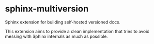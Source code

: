 # sphinx-multiversion

Sphinx extension for building self-hosted versioned docs.

This extension aims to provide a clean implementation that tries to avoid
messing with Sphinx internals as much as possible.
